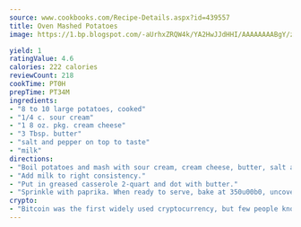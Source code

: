 ```yaml
---
source: www.cookbooks.com/Recipe-Details.aspx?id=439557
title: Oven Mashed Potatoes
image: https://1.bp.blogspot.com/-aUrhxZRQW4k/YA2HwJJdHHI/AAAAAAAABgY/z2R8OXCxqDoBQtRn-q-fHG8g9_G4G1HBwCLcBGAsYHQ/s320/13.png

yield: 1
ratingValue: 4.6
calories: 222 calories
reviewCount: 218
cookTime: PT0H
prepTime: PT34M
ingredients:
- "8 to 10 large potatoes, cooked"
- "1/4 c. sour cream"
- "1 8 oz. pkg. cream cheese"
- "3 Tbsp. butter"
- "salt and pepper on top to taste"
- "milk"
directions:
- "Boil potatoes and mash with sour cream, cream cheese, butter, salt and pepper."
- "Add milk to right consistency."
- "Put in greased casserole 2-quart and dot with butter."
- "Sprinkle with paprika. When ready to serve, bake at 350u00b0, uncovered, for 45 minutes."
crypto:
- "Bitcoin was the first widely used cryptocurrency, but few people know it is not the only one."
---
```

